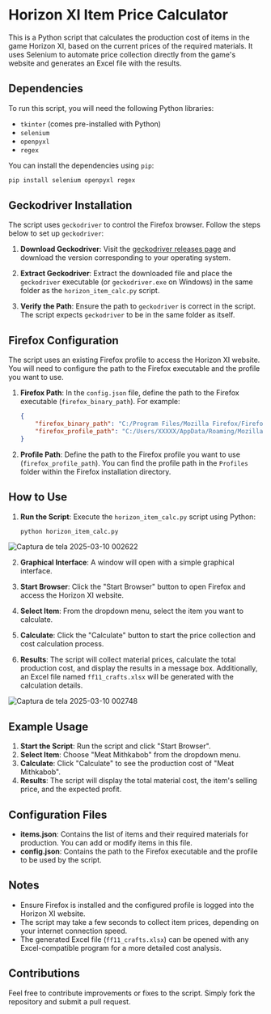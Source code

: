 # Horizon XI Item Price Calculator

This is a Python script that calculates the production cost of items in the game Horizon XI, based on the current prices of the required materials. It uses Selenium to automate price collection directly from the game's website and generates an Excel file with the results.

## Dependencies

To run this script, you will need the following Python libraries:

- `tkinter` (comes pre-installed with Python)
- `selenium`
- `openpyxl`
- `regex`

You can install the dependencies using `pip`:

```bash
pip install selenium openpyxl regex
```

## Geckodriver Installation

The script uses `geckodriver` to control the Firefox browser. Follow the steps below to set up `geckodriver`:

1. **Download Geckodriver**: Visit the [geckodriver releases page](https://github.com/mozilla/geckodriver/releases) and download the version corresponding to your operating system.

2. **Extract Geckodriver**: Extract the downloaded file and place the `geckodriver` executable (or `geckodriver.exe` on Windows) in the same folder as the `horizon_item_calc.py` script.

3. **Verify the Path**: Ensure the path to `geckodriver` is correct in the script. The script expects `geckodriver` to be in the same folder as itself.

## Firefox Configuration

The script uses an existing Firefox profile to access the Horizon XI website. You will need to configure the path to the Firefox executable and the profile you want to use.

1. **Firefox Path**: In the `config.json` file, define the path to the Firefox executable (`firefox_binary_path`). For example:

    ```json
    {
        "firefox_binary_path": "C:/Program Files/Mozilla Firefox/Firefox.exe",
        "firefox_profile_path": "C:/Users/XXXXX/AppData/Roaming/Mozilla/Firefox/Profiles/XXXXX.default-release"
    }
    ```

2. **Profile Path**: Define the path to the Firefox profile you want to use (`firefox_profile_path`). You can find the profile path in the `Profiles` folder within the Firefox installation directory.

## How to Use

1. **Run the Script**: Execute the `horizon_item_calc.py` script using Python:

    ```bash
    python horizon_item_calc.py
    ```

![Captura de tela 2025-03-10 002622](https://github.com/user-attachments/assets/bdd39ffc-7758-4c38-80ad-9e3e7dca8e53)

2. **Graphical Interface**: A window will open with a simple graphical interface.

3. **Start Browser**: Click the "Start Browser" button to open Firefox and access the Horizon XI website.

4. **Select Item**: From the dropdown menu, select the item you want to calculate.

5. **Calculate**: Click the "Calculate" button to start the price collection and cost calculation process.

6. **Results**: The script will collect material prices, calculate the total production cost, and display the results in a message box. Additionally, an Excel file named `ff11_crafts.xlsx` will be generated with the calculation details.

![Captura de tela 2025-03-10 002748](https://github.com/user-attachments/assets/4b5c2ce0-3300-4a13-830f-c9b7ed7f2333)

## Example Usage

1. **Start the Script**: Run the script and click "Start Browser".
2. **Select Item**: Choose "Meat Mithkabob" from the dropdown menu.
3. **Calculate**: Click "Calculate" to see the production cost of "Meat Mithkabob".
4. **Results**: The script will display the total material cost, the item's selling price, and the expected profit.

## Configuration Files

- **items.json**: Contains the list of items and their required materials for production. You can add or modify items in this file.
- **config.json**: Contains the path to the Firefox executable and the profile to be used by the script.

## Notes

- Ensure Firefox is installed and the configured profile is logged into the Horizon XI website.
- The script may take a few seconds to collect item prices, depending on your internet connection speed.
- The generated Excel file (`ff11_crafts.xlsx`) can be opened with any Excel-compatible program for a more detailed cost analysis.

## Contributions

Feel free to contribute improvements or fixes to the script. Simply fork the repository and submit a pull request.
